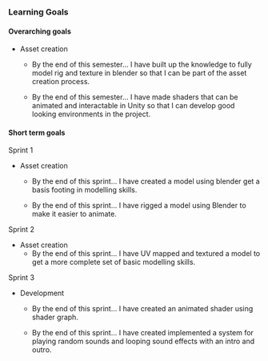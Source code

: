 ### Learning Goals

#### Overarching goals

* Asset creation
  * By the end of this semester...
I have built up the knowledge to fully model rig and texture in blender so that I can be part of the asset creation process.

  * By the end of this semester...
I have made shaders that can be animated and interactable in Unity so that I can develop good looking environments in the project.

#### Short term goals

Sprint 1

* Asset creation
  * By the end of this sprint...
I have created a model using blender get a basis footing in modelling skills.

  * By the end of this sprint... 
I have rigged a model using Blender to make it easier to animate.

Sprint 2

* Asset creation
  * By the end of this sprint...
  I have UV mapped and textured a model to get a more complete set of basic modelling skills.

Sprint 3

* Development
  * By the end of this sprint...
  I have created an animated shader using shader graph.

  * By the end of this sprint...
  I have created implemented a system for playing random sounds and looping sound effects with an intro and outro.